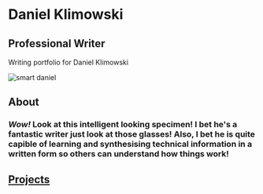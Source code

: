 # Daniel Klimowski
## Professional Writer
Writing portfolio for Daniel Klimowski

![smart daniel](https://cdn.discordapp.com/attachments/552500104678998016/1139667429996363877/dawdwdada.jpg)
## About
### **_Wow!_** Look at this intelligent looking specimen! I bet he's a fantastic writer just look at those glasses! Also, I bet he is quite capible of learning and synthesising technical information in a written form so others can understand how things work! 
## [Projects](https://danielklimowski.github.io/projects)
